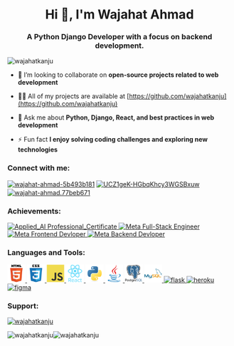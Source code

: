 <h1 align="center">Hi 👋, I'm Wajahat Ahmad</h1>
<h3 align="center">A Python Django Developer with a focus on backend development.</h3>

<p align="left"> <img src="https://komarev.com/ghpvc/?username=wajahatkanju&label=Profile%20views&color=0e75b6&style=flat" alt="wajahatkanju" /> </p>

- 👯 I’m looking to collaborate on **open-source projects related to web development**

- 👨‍💻 All of my projects are available at [https://github.com/wajahatkanju](https://github.com/wajahatkanju)

- 💬 Ask me about **Python, Django, React, and best practices in web development**

- ⚡ Fun fact **I enjoy solving coding challenges and exploring new technologies**

<h3 align="left">Connect with me:</h3>
<p align="left">
<a href="https://linkedin.com/in/wajahat-ahmad-5b493b181" target="blank"><img align="center" src="https://raw.githubusercontent.com/rahuldkjain/github-profile-readme-generator/master/src/images/icons/Social/linked-in-alt.svg" alt="wajahat-ahmad-5b493b181" height="30" width="40" /></a>
<a href="https://www.youtube.com/channel/UCZ1geK-HGbqKhcy3WGSBxuw" target="blank"><img align="center" src="https://raw.githubusercontent.com/rahuldkjain/github-profile-readme-generator/master/src/images/icons/Social/youtube.svg" alt="UCZ1geK-HGbqKhcy3WGSBxuw" height="30" width="40" /></a>
<a href="https://www.credly.com/users/wajahat-ahmad.77beb671/badges" target="blank"><img align="center" src="https://info.credly.com/hubfs/Credly_images_2022/Logo.svg" alt="wajahat-ahmad.77beb671" height="30" width="40" /></a>
</p>

<h3 align="left">Achievements:</h3>

<p align="left">
  <a href="https://www.credly.com/badges/36879f8a-4db8-40ea-bd4c-7ccfa55bcc34" target="_blank">
    <img src="https://images.credly.com/size/340x340/images/e769c58d-0912-4fc4-84fe-bff61d3cad28/Professional_Certificate_-_Applied_AI.png" alt="Applied_AI Professional_Certificate" height="150" width="150" />
  </a>
  <a href="https://www.credly.com/badges/fd67a75a-ecdc-48c8-9c82-405702170563" target="_blank">
    <img src="https://images.credly.com/size/340x340/images/997d4586-e7b2-4174-9c76-5c7304953e2c/image.png" alt="Meta Full-Stack Engineer" height="150" width="150" />
  </a>
  <a href="https://www.credly.com/badges/cfda24d7-07b9-4891-924d-67f470f2659a" target="_blank">
    <img src="https://images.credly.com/size/340x340/images/e91ed0b0-842b-417f-8d2f-b07535febdda/image.png" alt="Meta Frontend Devloper" height="150" width="150" />
  </a>
  <a href="https://www.credly.com/badges/907b15e5-5258-4010-86d1-a38213678b5d" target="_blank">
    <img src="https://images.credly.com/size/340x340/images/4d81763c-b917-4ab9-92be-103af95c0a21/image.png" alt="Meta Backend Devloper" height="150" width="150" />
  </a>
</p>


<h3 align="left">Languages and Tools:</h3>

<p align="left"> 
  <a href="https://www.w3.org/html/" target="_blank" rel="noreferrer">
    <img src="https://raw.githubusercontent.com/devicons/devicon/master/icons/html5/html5-original-wordmark.svg" alt="html5" width="40" height="40"/>
  </a>
  <a href="https://www.w3schools.com/css/" target="_blank" rel="noreferrer">
    <img src="https://raw.githubusercontent.com/devicons/devicon/master/icons/css3/css3-original-wordmark.svg" alt="css3" width="40" height="40"/>
  </a>
  <a href="https://developer.mozilla.org/en-US/docs/Web/JavaScript" target="_blank" rel="noreferrer">
    <img src="https://raw.githubusercontent.com/devicons/devicon/master/icons/javascript/javascript-original.svg" alt="javascript" width="40" height="40"/>
  </a>
  <a href="https://reactjs.org/" target="_blank" rel="noreferrer">
    <img src="https://raw.githubusercontent.com/devicons/devicon/master/icons/react/react-original-wordmark.svg" alt="react" width="40" height="40"/>
  </a>
  <a href="https://www.python.org" target="_blank" rel="noreferrer">
    <img src="https://raw.githubusercontent.com/devicons/devicon/master/icons/python/python-original.svg" alt="python" width="40" height="40"/>
  </a>
  <a href="https://www.java.com" target="_blank" rel="noreferrer">
    <img src="https://raw.githubusercontent.com/devicons/devicon/master/icons/java/java-original.svg" alt="java" width="40" height="40"/>
  </a>
  <a href="https://www.postgresql.org" target="_blank" rel="noreferrer">
    <img src="https://raw.githubusercontent.com/devicons/devicon/master/icons/postgresql/postgresql-original-wordmark.svg" alt="postgresql" width="40" height="40"/>
  </a>
  <a href="https://www.mysql.com/" target="_blank" rel="noreferrer">
    <img src="https://raw.githubusercontent.com/devicons/devicon/master/icons/mysql/mysql-original-wordmark.svg" alt="mysql" width="40" height="40"/>
  </a>
  <a href="https://flask.palletsprojects.com/" target="_blank" rel="noreferrer">
    <img src="https://www.vectorlogo.zone/logos/pocoo_flask/pocoo_flask-icon.svg" alt="flask" width="40" height="40"/>
  </a>
  <a href="https://heroku.com" target="_blank" rel="noreferrer">
    <img src="https://www.vectorlogo.zone/logos/heroku/heroku-icon.svg" alt="heroku" width="40" height="40"/>
  </a>
  <a href="https://www.figma.com/" target="_blank" rel="noreferrer">
    <img src="https://www.vectorlogo.zone/logos/figma/figma-icon.svg" alt="figma" width="40" height="40"/>
  </a>
</p>


<h3 align="left">Support:</h3>

<p><a href="https://www.buymeacoffee.com/wajahatkanju"> 
  <img src="https://cdn.buymeacoffee.com/buttons/v2/default-yellow.png" height="50" width="210" alt="wajahatkanju" />
</a></p>

<p>
  <img align="left" src="https://github-readme-stats.vercel.app/api?username=wajahatkanju&show_icons=true&locale=en" alt="wajahatkanju" />
</p>

<p>
  <img align="left" src="https://github-readme-streak-stats.herokuapp.com/?user=wajahatkanju" alt="wajahatkanju" />
</p>
